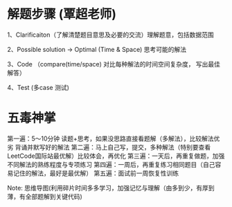# 解题步骤 (覃超老师)
1、Clarificaiton（了解清楚题目意思及必要的交流）理解题意，包括数据范围

2、Possible solution -> Optimal (Time & Space) 思考可能的解法

3、Code （compare(time/space) 对比每种解法的时间空间复杂度， 写出最佳解答）

4、Test (多case 测试)

# 五毒神掌

第一遍：5～10分钟 读题+思考，如果没思路直接看题解（多解法），比较解法优劣 背诵并默写好的解法
第二遍：马上自己写，提交，多种解法（特别要查看LeetCode国际站最优解）比较体会，再优化
第三遍：一天后，再重复做题，加强不同解法的熟练程度与专项练习
第四遍：一周后，再重复练习相同题目（自己容易记住的解法，最好是最优解）
第五遍：面试前一周恢复性训练

Note: 思维导图(利用碎片时间多多学习，加强记忆与理解（由多到少，有厚到薄，有全部题解到关键代码)
